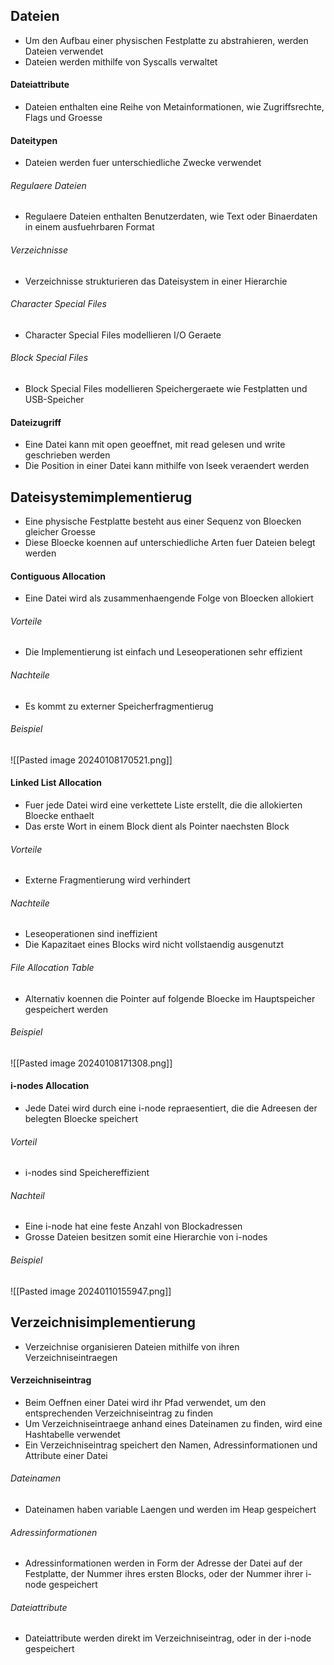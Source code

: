 ## Dateien
- Um den Aufbau einer physischen Festplatte zu abstrahieren, werden Dateien verwendet
- Dateien werden mithilfe von Syscalls verwaltet
#### Dateiattribute
- Dateien enthalten eine Reihe von Metainformationen, wie Zugriffsrechte, Flags und Groesse
#### Dateitypen
- Dateien werden fuer unterschiedliche Zwecke verwendet
###### Regulaere Dateien
- Regulaere Dateien enthalten Benutzerdaten, wie Text oder Binaerdaten in einem ausfuehrbaren Format
###### Verzeichnisse
- Verzeichnisse strukturieren das Dateisystem in einer Hierarchie
###### Character Special Files
- Character Special Files modellieren I/O Geraete 
###### Block Special Files
- Block Special Files modellieren Speichergeraete wie Festplatten und USB-Speicher
#### Dateizugriff
- Eine Datei kann mit open geoeffnet, mit read gelesen und write geschrieben werden
- Die Position in einer Datei kann mithilfe von lseek veraendert werden
## Dateisystemimplementierug
- Eine physische Festplatte besteht aus einer Sequenz von Bloecken gleicher Groesse
- Diese Bloecke koennen auf unterschiedliche Arten fuer Dateien belegt werden
#### Contiguous Allocation
- Eine Datei wird als zusammenhaengende Folge von Bloecken allokiert
###### Vorteile
- Die Implementierung ist einfach und Leseoperationen sehr effizient
###### Nachteile
- Es kommt zu externer Speicherfragmentierug
###### Beispiel
![[Pasted image 20240108170521.png]]
#### Linked List Allocation
- Fuer jede Datei wird eine verkettete Liste erstellt, die die allokierten Bloecke enthaelt
- Das erste Wort in einem Block dient als Pointer naechsten Block
###### Vorteile
- Externe Fragmentierung wird verhindert
###### Nachteile
- Leseoperationen sind ineffizient
- Die Kapazitaet eines Blocks wird nicht vollstaendig ausgenutzt
###### File Allocation Table
- Alternativ koennen die Pointer auf folgende Bloecke im Hauptspeicher gespeichert werden
###### Beispiel
![[Pasted image 20240108171308.png]]
#### i-nodes Allocation
- Jede Datei wird durch eine i-node repraesentiert, die die Adreesen der belegten Bloecke speichert
###### Vorteil
- i-nodes sind Speichereffizient
###### Nachteil
- Eine i-node hat eine feste Anzahl von Blockadressen
- Grosse Dateien besitzen somit eine Hierarchie von i-nodes
###### Beispiel
![[Pasted image 20240110155947.png]]
## Verzeichnisimplementierung
- Verzeichnise organisieren Dateien mithilfe von ihren Verzeichniseintraegen
#### Verzeichniseintrag
- Beim Oeffnen einer Datei wird ihr Pfad verwendet, um den entsprechenden Verzeichniseintrag zu finden
- Um Verzeichniseintraege anhand eines Dateinamen zu finden, wird eine Hashtabelle verwendet
- Ein Verzeichniseintrag speichert den Namen, Adressinformationen und Attribute einer Datei
###### Dateinamen
- Dateinamen haben variable Laengen und werden im Heap gespeichert
###### Adressinformationen
- Adressinformationen werden in Form der Adresse der Datei auf der Festplatte, der Nummer ihres ersten Blocks, oder der Nummer ihrer i-node gespeichert
###### Dateiattribute
- Dateiattribute werden direkt im Verzeichniseintrag, oder in der i-node gespeichert